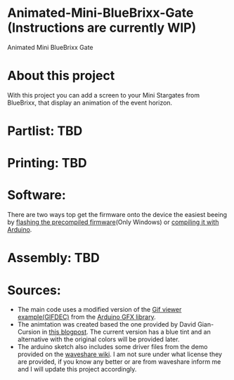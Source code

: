 # Animated-Mini-BlueBrixx-Gate (Instructions are currently WIP)
Animated Mini BlueBrixx Gate

# About this project
With this project you can add a screen to your Mini Stargates from BlueBrixx, that display an animation of the event horizon.

# Partlist: TBD

# Printing: TBD

# Software:
There are two ways top get the firmware onto the device the easiest beeing by [flashing the precompiled firmware](FLASH_FIRMWARE.md)(Only Windows) or [compiling it with Arduino](COMPILE_FIRMWARE.md).

# Assembly: TBD

# Sources:
- The main code uses a modified version of the [Gif viewer example(GIFDEC)](https://github.com/moononournation/Arduino_GFX/tree/master/examples/ImgViewer/ImgViewerAnimatedGIF_GIFDEC) from the [Arduino GFX library](https://github.com/moononournation/Arduino_GFX).
- The animtation was created based the one provided by David Gian-Cursion in [this blogpost](https://www.gian-cursio.net/2025/02/mr-stargate-puddle/). The current version has a blue tint and an alternative with the original colors will be provided later.
- The arduino sketch also includes some driver files from the demo provided on the [waveshare wiki](https://www.waveshare.com/wiki/ESP32-S3-LCD-1.85#Resources). I am not sure under what license they are provided, if you know any better or are from waveshare inform me and I will update this project accordingly.